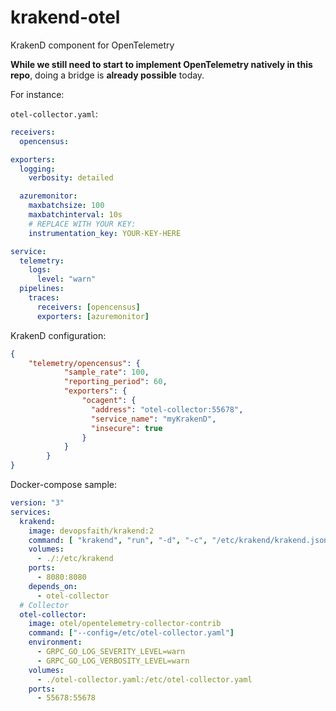 # krakend-otel
KrakenD component for OpenTelemetry

**While we still need to start to implement OpenTelemetry natively in this repo**, doing a bridge is **already possible** today.

For instance:

`otel-collector.yaml`:
```yaml
receivers:
  opencensus:

exporters:
  logging:
    verbosity: detailed

  azuremonitor:
    maxbatchsize: 100
    maxbatchinterval: 10s
    # REPLACE WITH YOUR KEY:
    instrumentation_key: YOUR-KEY-HERE

service:
  telemetry:
    logs:
      level: "warn"
  pipelines:
    traces:
      receivers: [opencensus]
      exporters: [azuremonitor]
```
KrakenD configuration:
```json
{
    "telemetry/opencensus": {
            "sample_rate": 100,
            "reporting_period": 60,
            "exporters": {
                "ocagent": {
                  "address": "otel-collector:55678",
                  "service_name": "myKrakenD",
                  "insecure": true
                }
            }
        }
}
```
Docker-compose sample:
```yaml
version: "3"
services:
  krakend:
    image: devopsfaith/krakend:2
    command: [ "krakend", "run", "-d", "-c", "/etc/krakend/krakend.json"]
    volumes:
      - ./:/etc/krakend
    ports:
      - 8080:8080
    depends_on:
      - otel-collector
  # Collector
  otel-collector:
    image: otel/opentelemetry-collector-contrib
    command: ["--config=/etc/otel-collector.yaml"]
    environment:
      - GRPC_GO_LOG_SEVERITY_LEVEL=warn
      - GRPC_GO_LOG_VERBOSITY_LEVEL=warn
    volumes:
      - ./otel-collector.yaml:/etc/otel-collector.yaml
    ports:
      - 55678:55678
```
